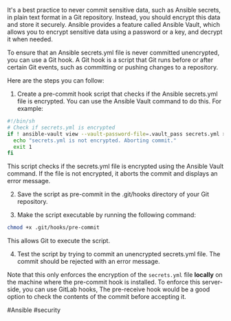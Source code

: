 It's a best practice to never commit sensitive data, such as Ansible secrets, in plain text format in a Git repository. Instead, you should encrypt this data and store it securely. Ansible provides a feature called Ansible Vault, which allows you to encrypt sensitive data using a password or a key, and decrypt it when needed.

To ensure that an Ansible secrets.yml file is never committed unencrypted, you can use a Git hook. A Git hook is a script that Git runs before or after certain Git events, such as committing or pushing changes to a repository.

Here are the steps you can follow:

1.  Create a pre-commit hook script that checks if the Ansible secrets.yml file is encrypted. You can use the Ansible Vault command to do this. For example:
``` bash 
#!/bin/sh
# Check if secrets.yml is encrypted
if ! ansible-vault view --vault-password-file=.vault_pass secrets.yml > /dev/null; then
  echo "secrets.yml is not encrypted. Aborting commit."
  exit 1
fi

```
    
This script checks if the secrets.yml file is encrypted using the Ansible Vault command. If the file is not encrypted, it aborts the commit and displays an error message.
    
2.  Save the script as pre-commit in the .git/hooks directory of your Git repository.
    
3.  Make the script executable by running the following command:
    
``` bash
chmod +x .git/hooks/pre-commit
```
     
This allows Git to execute the script.
    
4.  Test the script by trying to commit an unencrypted secrets.yml file. The commit should be rejected with an error message.
    
Note that this only enforces the encryption of the `secrets.yml` file **locally** on the machine where the pre-commit hook is installed. To enforce this server-side, you can use GitLab hooks, The pre-receive hook would be a good option to check the contents of the commit before accepting it.

#Ansible #security 